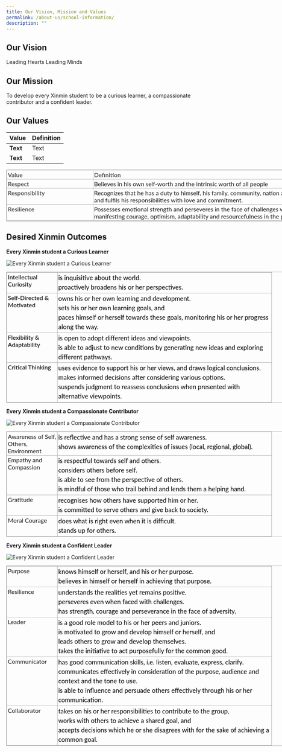 ```yaml
---
title: Our Vision, Mission and Values
permalink: /about-us/school-information/
description: ""
---
```

Our Vision
--------------------------
Leading Hearts Leading Minds

Our Mission
--------------------------

To develop every Xinmin student to be a curious learner, a compassionate contributor and a confident leader.

Our Values
--------------------------


| Value | Definition  |
| -------- | -------- |
| **Text**     | Text     |
| **Text**     | Text     |


<table style="box-sizing: inherit; font-family: Lato, sans-serif; border-collapse: collapse; border-spacing: 0px; width: 840px; margin: 0px; outline: 0px; padding: 0px; border: 1px solid rgb(170, 170, 170);" class="iveo_table ives_tab_simple3"><tbody style="box-sizing: inherit; font-family: Lato, sans-serif; margin: 0px; outline: 0px; padding: 0px;"><tr style="box-sizing: inherit; font-family: Lato, sans-serif; margin: 0px; outline: 0px; padding: 0px;"><td style="box-sizing: inherit; font-family: Lato, sans-serif; padding: 2px; text-align: left; vertical-align: top; border: 1px solid rgb(170, 170, 170); margin: 0px; outline: 0px;" width="278"><strong style="box-sizing: inherit; font-family: inherit; color: rgb(72, 72, 72); font-weight: 600; margin: 0px; outline: 0px; padding: 0px;">Value</strong><br style="box-sizing: inherit; font-family: Lato, sans-serif; margin: 0px; outline: 0px; padding: 0px;"></td><td style="box-sizing: inherit; font-family: Lato, sans-serif; padding: 2px; text-align: left; vertical-align: top; border: 1px solid rgb(170, 170, 170); margin: 0px; outline: 0px;" width="818"><strong style="box-sizing: inherit; font-family: inherit; color: rgb(72, 72, 72); font-weight: 600; margin: 0px; outline: 0px; padding: 0px;">Definition</strong><br style="box-sizing: inherit; font-family: Lato, sans-serif; margin: 0px; outline: 0px; padding: 0px;"></td></tr><tr style="box-sizing: inherit; font-family: Lato, sans-serif; margin: 0px; outline: 0px; padding: 0px;"><td style="box-sizing: inherit; font-family: Lato, sans-serif; padding: 2px; text-align: left; vertical-align: top; border: 1px solid rgb(170, 170, 170); margin: 0px; outline: 0px;" width="278"><strong style="box-sizing: inherit; font-family: inherit; color: rgb(72, 72, 72); font-weight: 600; margin: 0px; outline: 0px; padding: 0px;">Respect</strong><br style="box-sizing: inherit; font-family: Lato, sans-serif; margin: 0px; outline: 0px; padding: 0px;"></td><td style="box-sizing: inherit; font-family: Lato, sans-serif; padding: 2px; text-align: left; vertical-align: top; border: 1px solid rgb(170, 170, 170); margin: 0px; outline: 0px;" width="818">Believes in his own self-worth and the intrinsic worth of all people<br style="box-sizing: inherit; font-family: Lato, sans-serif; margin: 0px; outline: 0px; padding: 0px;"></td></tr><tr style="box-sizing: inherit; font-family: Lato, sans-serif; margin: 0px; outline: 0px; padding: 0px;"><td style="box-sizing: inherit; font-family: Lato, sans-serif; padding: 2px; text-align: left; vertical-align: top; border: 1px solid rgb(170, 170, 170); margin: 0px; outline: 0px;" width="278"><strong style="box-sizing: inherit; font-family: inherit; color: rgb(72, 72, 72); font-weight: 600; margin: 0px; outline: 0px; padding: 0px;">Responsibility</strong><br style="box-sizing: inherit; font-family: Lato, sans-serif; margin: 0px; outline: 0px; padding: 0px;"></td><td style="box-sizing: inherit; font-family: Lato, sans-serif; padding: 2px; text-align: left; vertical-align: top; border: 1px solid rgb(170, 170, 170); margin: 0px; outline: 0px;" width="818">Recognizes that he has a duty to himself, his family, community, nation and the world, and fulfils his responsibilities with love and commitment.<br style="box-sizing: inherit; font-family: Lato, sans-serif; margin: 0px; outline: 0px; padding: 0px;"></td></tr><tr style="box-sizing: inherit; font-family: Lato, sans-serif; margin: 0px; outline: 0px; padding: 0px;"><td style="box-sizing: inherit; font-family: Lato, sans-serif; padding: 2px; text-align: left; vertical-align: top; border: 1px solid rgb(170, 170, 170); margin: 0px; outline: 0px;" width="278"><strong style="box-sizing: inherit; font-family: inherit; color: rgb(72, 72, 72); font-weight: 600; margin: 0px; outline: 0px; padding: 0px;">Resilience</strong><br style="box-sizing: inherit; font-family: Lato, sans-serif; margin: 0px; outline: 0px; padding: 0px;"></td><td style="box-sizing: inherit; font-family: Lato, sans-serif; padding: 2px; text-align: left; vertical-align: top; border: 1px solid rgb(170, 170, 170); margin: 0px; outline: 0px;" width="818">Possesses emotional strength and perseveres in the face of challenges while manifesting courage, optimism, adaptability and resourcefulness in the process<br style="box-sizing: inherit; font-family: Lato, sans-serif; margin: 0px; outline: 0px; padding: 0px;"></td></tr></tbody></table>

Desired Xinmin Outcomes
-----------------------

**Every Xinmin student a Curious Learner**

![Every Xinmin student a Curious Learner](https://www.xinminsec.moe.edu.sg/images/pic1.png)

  

<table style="box-sizing: inherit; font-family: Lato, sans-serif; border-collapse: collapse; border-spacing: 0px; width: 840px; margin: 0px; outline: 0px; padding: 0px; border: 1px solid rgb(170, 170, 170);" class="iveo_table ives_tab_simple3"><tbody style="box-sizing: inherit; font-family: Lato, sans-serif; margin: 0px; outline: 0px; padding: 0px;"><tr style="box-sizing: inherit; font-family: Lato, sans-serif; margin: 0px; outline: 0px; padding: 0px;"><td style="box-sizing: inherit; font-family: Lato, sans-serif; padding: 2px; text-align: left; vertical-align: top; border: 1px solid rgb(170, 170, 170); margin: 0px; outline: 0px;" width="129"><b style="box-sizing: inherit; font-family: inherit; font-weight: 600; margin: 0px; outline: 0px; padding: 0px;">Intellectual Curiosity<br style="box-sizing: inherit; font-family: Lato, sans-serif; margin: 0px; outline: 0px; padding: 0px;"></b></td><td style="box-sizing: inherit; font-family: Lato, sans-serif; padding: 2px; text-align: center; vertical-align: top; border: 1px solid rgb(170, 170, 170); margin: 0px; outline: 0px;" width="564"><div style="box-sizing: inherit; font-family: Helvetica, sans-serif; margin: 0px; outline: 0px; padding: 0px; line-height: 24.99px; color: rgb(0, 0, 0); font-size: 17px; font-weight: 400; text-align: left;"><span style="box-sizing: inherit; font-family: Lato, sans-serif; font-style: inherit; font-weight: inherit; margin: 0px; outline: 0px; padding: 0px; background-color: initial;">is inquisitive about the world.</span></div><div style="box-sizing: inherit; font-family: Helvetica, sans-serif; margin: 0px; outline: 0px; padding: 0px; line-height: 24.99px; color: rgb(0, 0, 0); font-size: 17px; font-weight: 400; text-align: left;"><span style="box-sizing: inherit; font-family: Lato, sans-serif; font-style: inherit; font-weight: inherit; margin: 0px; outline: 0px; padding: 0px; background-color: initial;">proactively broadens his or her perspectives.</span></div></td></tr><tr style="box-sizing: inherit; font-family: Lato, sans-serif; margin: 0px; outline: 0px; padding: 0px;"><td style="box-sizing: inherit; font-family: Lato, sans-serif; padding: 2px; text-align: left; vertical-align: top; border: 1px solid rgb(170, 170, 170); margin: 0px; outline: 0px;" width="129"><b style="box-sizing: inherit; font-family: inherit; font-weight: 600; margin: 0px; outline: 0px; padding: 0px;">Self-Directed &amp; Motivated<br style="box-sizing: inherit; font-family: Lato, sans-serif; margin: 0px; outline: 0px; padding: 0px;"></b></td><td style="box-sizing: inherit; font-family: Lato, sans-serif; padding: 2px; text-align: center; vertical-align: top; border: 1px solid rgb(170, 170, 170); margin: 0px; outline: 0px;" width="564"><div style="box-sizing: inherit; font-family: Helvetica, sans-serif; margin: 0px; outline: 0px; padding: 0px; line-height: 24.99px; color: rgb(0, 0, 0); font-size: 17px; font-weight: 400; text-align: left;"><span style="box-sizing: inherit; font-family: Lato, sans-serif; font-style: inherit; font-weight: inherit; margin: 0px; outline: 0px; padding: 0px; background-color: initial;">owns his or her own learning and development.</span></div><div style="box-sizing: inherit; font-family: Helvetica, sans-serif; margin: 0px; outline: 0px; padding: 0px; line-height: 24.99px; color: rgb(0, 0, 0); font-size: 17px; font-weight: 400; text-align: left;"><span style="box-sizing: inherit; font-family: Lato, sans-serif; font-style: inherit; font-weight: inherit; margin: 0px; outline: 0px; padding: 0px; background-color: initial;">sets his or her own learning goals, and</span></div><div style="box-sizing: inherit; font-family: Helvetica, sans-serif; margin: 0px; outline: 0px; padding: 0px; line-height: 24.99px; color: rgb(0, 0, 0); font-size: 17px; font-weight: 400; text-align: left;"><span style="box-sizing: inherit; font-family: Lato, sans-serif; font-style: inherit; font-weight: inherit; margin: 0px; outline: 0px; padding: 0px; background-color: initial;">paces himself or herself towards these goals, monitoring his or her progress along the way.</span></div></td></tr><tr style="box-sizing: inherit; font-family: Lato, sans-serif; margin: 0px; outline: 0px; padding: 0px;"><td style="box-sizing: inherit; font-family: Lato, sans-serif; padding: 2px; text-align: left; vertical-align: top; border: 1px solid rgb(170, 170, 170); margin: 0px; outline: 0px;" width="129"><b style="box-sizing: inherit; font-family: inherit; font-weight: 600; margin: 0px; outline: 0px; padding: 0px;">Flexibility &amp; Adaptability<br style="box-sizing: inherit; font-family: Lato, sans-serif; margin: 0px; outline: 0px; padding: 0px;"></b></td><td style="box-sizing: inherit; font-family: Lato, sans-serif; padding: 2px; text-align: center; vertical-align: top; border: 1px solid rgb(170, 170, 170); margin: 0px; outline: 0px;" width="564"><div style="box-sizing: inherit; font-family: Helvetica, sans-serif; margin: 0px; outline: 0px; padding: 0px; line-height: 24.99px; color: rgb(0, 0, 0); font-size: 17px; font-weight: 400; text-align: left;"><span style="box-sizing: inherit; font-family: Lato, sans-serif; font-style: inherit; font-weight: inherit; margin: 0px; outline: 0px; padding: 0px; background-color: initial;">is open to adopt different ideas and viewpoints.</span></div><div style="box-sizing: inherit; font-family: Helvetica, sans-serif; margin: 0px; outline: 0px; padding: 0px; line-height: 24.99px; color: rgb(0, 0, 0); font-size: 17px; font-weight: 400; text-align: left;"><span style="box-sizing: inherit; font-family: Lato, sans-serif; font-style: inherit; font-weight: inherit; margin: 0px; outline: 0px; padding: 0px; background-color: initial;">is able to adjust to new conditions by generating new ideas and exploring different pathways.</span></div></td></tr><tr style="box-sizing: inherit; font-family: Lato, sans-serif; margin: 0px; outline: 0px; padding: 0px;"><td style="box-sizing: inherit; font-family: Lato, sans-serif; padding: 2px; text-align: left; vertical-align: top; border: 1px solid rgb(170, 170, 170); margin: 0px; outline: 0px;" width="129"><b style="box-sizing: inherit; font-family: inherit; font-weight: 600; margin: 0px; outline: 0px; padding: 0px;">Critical Thinking<br style="box-sizing: inherit; font-family: Lato, sans-serif; margin: 0px; outline: 0px; padding: 0px;"></b></td><td style="box-sizing: inherit; font-family: Lato, sans-serif; padding: 2px; text-align: center; vertical-align: top; border: 1px solid rgb(170, 170, 170); margin: 0px; outline: 0px;" width="564"><div style="box-sizing: inherit; font-family: Helvetica, sans-serif; margin: 0px; outline: 0px; padding: 0px; line-height: 24.99px; color: rgb(0, 0, 0); font-size: 17px; font-weight: 400; text-align: left;"><span style="box-sizing: inherit; font-family: Lato, sans-serif; font-style: inherit; font-weight: inherit; margin: 0px; outline: 0px; padding: 0px; background-color: initial;">uses evidence to support his or her views, and draws logical conclusions.</span></div><div style="box-sizing: inherit; font-family: Helvetica, sans-serif; margin: 0px; outline: 0px; padding: 0px; line-height: 24.99px; color: rgb(0, 0, 0); font-size: 17px; font-weight: 400; text-align: left;"><span style="box-sizing: inherit; font-family: Lato, sans-serif; font-style: inherit; font-weight: inherit; margin: 0px; outline: 0px; padding: 0px; background-color: initial;">makes informed decisions after considering various options.</span></div><div style="box-sizing: inherit; font-family: Helvetica, sans-serif; margin: 0px; outline: 0px; padding: 0px; line-height: 24.99px; color: rgb(0, 0, 0); font-size: 17px; font-weight: 400; text-align: left;"><span style="box-sizing: inherit; font-family: Lato, sans-serif; font-style: inherit; font-weight: inherit; margin: 0px; outline: 0px; padding: 0px; background-color: initial;">suspends judgment to reassess conclusions when presented with alternative viewpoints.</span></div></td></tr></tbody></table>

**Every Xinmin student a Compassionate Contributor**

![Every Xinmin student a Compassionate Contributor](https://www.xinminsec.moe.edu.sg/images/pic2.png)

  

<table style="box-sizing: inherit; font-family: Lato, sans-serif; border-collapse: collapse; border-spacing: 0px; width: 840px; margin: 0px; outline: 0px; padding: 0px; border: 1px solid rgb(170, 170, 170);" class="iveo_table ives_tab_simple3"><tbody style="box-sizing: inherit; font-family: Lato, sans-serif; margin: 0px; outline: 0px; padding: 0px;"><tr style="box-sizing: inherit; font-family: Lato, sans-serif; margin: 0px; outline: 0px; padding: 0px;"><td style="box-sizing: inherit; font-family: Lato, sans-serif; padding: 2px; text-align: left; vertical-align: top; border: 1px solid rgb(170, 170, 170); margin: 0px; outline: 0px;" width="129">Awareness of Self, Others, Environment<br style="box-sizing: inherit; font-family: Lato, sans-serif; margin: 0px; outline: 0px; padding: 0px;"></td><td style="box-sizing: inherit; font-family: Lato, sans-serif; padding: 2px; text-align: center; vertical-align: top; border: 1px solid rgb(170, 170, 170); margin: 0px; outline: 0px;" width="564"><div style="box-sizing: inherit; font-family: Helvetica, sans-serif; margin: 0px; outline: 0px; padding: 0px; line-height: 24.99px; color: rgb(0, 0, 0); font-size: 17px; font-weight: 400; text-align: left;"><span style="box-sizing: inherit; font-family: Lato, sans-serif; font-style: inherit; font-weight: inherit; margin: 0px; outline: 0px; padding: 0px; background-color: initial;">is reflective and has a strong sense of self awareness.</span></div><div style="box-sizing: inherit; font-family: Helvetica, sans-serif; margin: 0px; outline: 0px; padding: 0px; line-height: 24.99px; color: rgb(0, 0, 0); font-size: 17px; font-weight: 400; text-align: left;"><span style="box-sizing: inherit; font-family: Lato, sans-serif; font-style: inherit; font-weight: inherit; margin: 0px; outline: 0px; padding: 0px; background-color: initial;">shows awareness of the complexities of issues (local, regional, global).</span></div></td></tr><tr style="box-sizing: inherit; font-family: Lato, sans-serif; margin: 0px; outline: 0px; padding: 0px;"><td style="box-sizing: inherit; font-family: Lato, sans-serif; padding: 2px; text-align: left; vertical-align: top; border: 1px solid rgb(170, 170, 170); margin: 0px; outline: 0px;" width="129">Empathy and Compassion<br style="box-sizing: inherit; font-family: Lato, sans-serif; margin: 0px; outline: 0px; padding: 0px;"></td><td style="box-sizing: inherit; font-family: Lato, sans-serif; padding: 2px; text-align: center; vertical-align: top; border: 1px solid rgb(170, 170, 170); margin: 0px; outline: 0px;" width="564"><div style="box-sizing: inherit; font-family: Helvetica, sans-serif; margin: 0px; outline: 0px; padding: 0px; line-height: 24.99px; color: rgb(0, 0, 0); font-size: 17px; font-weight: 400; text-align: left;"><span style="box-sizing: inherit; font-family: Lato, sans-serif; font-style: inherit; font-weight: inherit; margin: 0px; outline: 0px; padding: 0px; background-color: initial;">is respectful towards self and others.</span></div><div style="box-sizing: inherit; font-family: Helvetica, sans-serif; margin: 0px; outline: 0px; padding: 0px; line-height: 24.99px; color: rgb(0, 0, 0); font-size: 17px; font-weight: 400; text-align: left;"><span style="box-sizing: inherit; font-family: Lato, sans-serif; font-style: inherit; font-weight: inherit; margin: 0px; outline: 0px; padding: 0px; background-color: initial;">considers others before self.</span></div><div style="box-sizing: inherit; font-family: Helvetica, sans-serif; margin: 0px; outline: 0px; padding: 0px; line-height: 24.99px; color: rgb(0, 0, 0); font-size: 17px; font-weight: 400; text-align: left;"><span style="box-sizing: inherit; font-family: Lato, sans-serif; font-style: inherit; font-weight: inherit; margin: 0px; outline: 0px; padding: 0px; background-color: initial;">is able to see from the perspective of others.</span></div><div style="box-sizing: inherit; font-family: Helvetica, sans-serif; margin: 0px; outline: 0px; padding: 0px; line-height: 24.99px; color: rgb(0, 0, 0); font-size: 17px; font-weight: 400; text-align: left;"><span style="box-sizing: inherit; font-family: Lato, sans-serif; font-style: inherit; font-weight: inherit; margin: 0px; outline: 0px; padding: 0px; background-color: initial;">is mindful of those who trail behind and lends them a helping hand.</span></div></td></tr><tr style="box-sizing: inherit; font-family: Lato, sans-serif; margin: 0px; outline: 0px; padding: 0px;"><td style="box-sizing: inherit; font-family: Lato, sans-serif; padding: 2px; text-align: left; vertical-align: top; border: 1px solid rgb(170, 170, 170); margin: 0px; outline: 0px;" width="129">Gratitude<br style="box-sizing: inherit; font-family: Lato, sans-serif; margin: 0px; outline: 0px; padding: 0px;"></td><td style="box-sizing: inherit; font-family: Lato, sans-serif; padding: 2px; text-align: center; vertical-align: top; border: 1px solid rgb(170, 170, 170); margin: 0px; outline: 0px;" width="564"><div style="box-sizing: inherit; font-family: Helvetica, sans-serif; margin: 0px; outline: 0px; padding: 0px; line-height: 24.99px; color: rgb(0, 0, 0); font-size: 17px; font-weight: 400; text-align: left;"><span style="box-sizing: inherit; font-family: Lato, sans-serif; font-style: inherit; font-weight: inherit; margin: 0px; outline: 0px; padding: 0px; background-color: initial;">recognises how others have supported him or her.</span></div><div style="box-sizing: inherit; font-family: Helvetica, sans-serif; margin: 0px; outline: 0px; padding: 0px; line-height: 24.99px; color: rgb(0, 0, 0); font-size: 17px; font-weight: 400; text-align: left;"><span style="box-sizing: inherit; font-family: Lato, sans-serif; font-style: inherit; font-weight: inherit; margin: 0px; outline: 0px; padding: 0px; background-color: initial;">is committed to serve others and give back to society.</span></div></td></tr><tr style="box-sizing: inherit; font-family: Lato, sans-serif; margin: 0px; outline: 0px; padding: 0px;"><td style="box-sizing: inherit; font-family: Lato, sans-serif; padding: 2px; text-align: left; vertical-align: top; border: 1px solid rgb(170, 170, 170); margin: 0px; outline: 0px;" width="129">Moral Courage<br style="box-sizing: inherit; font-family: Lato, sans-serif; margin: 0px; outline: 0px; padding: 0px;"></td><td style="box-sizing: inherit; font-family: Lato, sans-serif; padding: 2px; text-align: center; vertical-align: top; border: 1px solid rgb(170, 170, 170); margin: 0px; outline: 0px;" width="564"><div style="box-sizing: inherit; font-family: Helvetica, sans-serif; margin: 0px; outline: 0px; padding: 0px; line-height: 24.99px; color: rgb(0, 0, 0); font-size: 17px; font-weight: 400; text-align: left;"><span style="box-sizing: inherit; font-family: Lato, sans-serif; font-style: inherit; font-weight: inherit; margin: 0px; outline: 0px; padding: 0px; background-color: initial;">does what is right even when it is difficult.</span></div><div style="box-sizing: inherit; font-family: Helvetica, sans-serif; margin: 0px; outline: 0px; padding: 0px; line-height: 24.99px; color: rgb(0, 0, 0); font-size: 17px; font-weight: 400; text-align: left;"><span style="box-sizing: inherit; font-family: Lato, sans-serif; font-style: inherit; font-weight: inherit; margin: 0px; outline: 0px; padding: 0px; background-color: initial;">stands up for others.</span></div></td></tr></tbody></table>

**Every Xinmin student a Confident Leader**

![Every Xinmin student a Confident Leader](https://www.xinminsec.moe.edu.sg/images/pic3.png)

  

<table style="box-sizing: inherit; font-family: Lato, sans-serif; border-collapse: collapse; border-spacing: 0px; width: 840px; margin: 0px; outline: 0px; padding: 0px; border: 1px solid rgb(170, 170, 170);" class="iveo_table ives_tab_simple3"><tbody style="box-sizing: inherit; font-family: Lato, sans-serif; margin: 0px; outline: 0px; padding: 0px;"><tr style="box-sizing: inherit; font-family: Lato, sans-serif; margin: 0px; outline: 0px; padding: 0px;"><td style="box-sizing: inherit; font-family: Lato, sans-serif; padding: 2px; text-align: left; vertical-align: top; border: 1px solid rgb(170, 170, 170); margin: 0px; outline: 0px;" width="129">Purpose<br style="box-sizing: inherit; font-family: Lato, sans-serif; margin: 0px; outline: 0px; padding: 0px;"></td><td style="box-sizing: inherit; font-family: Lato, sans-serif; padding: 2px; text-align: center; vertical-align: top; border: 1px solid rgb(170, 170, 170); margin: 0px; outline: 0px;" width="564"><div style="box-sizing: inherit; font-family: Helvetica, sans-serif; margin: 0px; outline: 0px; padding: 0px; line-height: 24.99px; color: rgb(0, 0, 0); font-size: 17px; font-weight: 400; text-align: left;"><span style="box-sizing: inherit; font-family: Lato, sans-serif; font-style: inherit; font-weight: inherit; margin: 0px; outline: 0px; padding: 0px; background-color: initial;">knows himself or herself, and his or her purpose.</span></div><div style="box-sizing: inherit; font-family: Helvetica, sans-serif; margin: 0px; outline: 0px; padding: 0px; line-height: 24.99px; color: rgb(0, 0, 0); font-size: 17px; font-weight: 400; text-align: left;"><span style="box-sizing: inherit; font-family: Lato, sans-serif; font-style: inherit; font-weight: inherit; margin: 0px; outline: 0px; padding: 0px; background-color: initial;">believes in himself or herself in achieving that purpose.</span></div></td></tr><tr style="box-sizing: inherit; font-family: Lato, sans-serif; margin: 0px; outline: 0px; padding: 0px;"><td style="box-sizing: inherit; font-family: Lato, sans-serif; padding: 2px; text-align: left; vertical-align: top; border: 1px solid rgb(170, 170, 170); margin: 0px; outline: 0px;" width="129">Resilience<br style="box-sizing: inherit; font-family: Lato, sans-serif; margin: 0px; outline: 0px; padding: 0px;"></td><td style="box-sizing: inherit; font-family: Lato, sans-serif; padding: 2px; text-align: center; vertical-align: top; border: 1px solid rgb(170, 170, 170); margin: 0px; outline: 0px;" width="564"><div style="box-sizing: inherit; font-family: Helvetica, sans-serif; margin: 0px; outline: 0px; padding: 0px; line-height: 24.99px; color: rgb(0, 0, 0); font-size: 17px; font-weight: 400; text-align: left;"><span style="box-sizing: inherit; font-family: Lato, sans-serif; font-style: inherit; font-weight: inherit; margin: 0px; outline: 0px; padding: 0px; background-color: initial;">understands the realities yet remains positive.</span></div><div style="box-sizing: inherit; font-family: Helvetica, sans-serif; margin: 0px; outline: 0px; padding: 0px; line-height: 24.99px; color: rgb(0, 0, 0); font-size: 17px; font-weight: 400; text-align: left;"><span style="box-sizing: inherit; font-family: Lato, sans-serif; font-style: inherit; font-weight: inherit; margin: 0px; outline: 0px; padding: 0px; background-color: initial;">perseveres even when faced with challenges.</span></div><div style="box-sizing: inherit; font-family: Helvetica, sans-serif; margin: 0px; outline: 0px; padding: 0px; line-height: 24.99px; color: rgb(0, 0, 0); font-size: 17px; font-weight: 400; text-align: left;"><span style="box-sizing: inherit; font-family: Lato, sans-serif; font-style: inherit; font-weight: inherit; margin: 0px; outline: 0px; padding: 0px; background-color: initial;">has strength, courage and perseverance in the face of adversity.</span></div></td></tr><tr style="box-sizing: inherit; font-family: Lato, sans-serif; margin: 0px; outline: 0px; padding: 0px;"><td style="box-sizing: inherit; font-family: Lato, sans-serif; padding: 2px; text-align: left; vertical-align: top; border: 1px solid rgb(170, 170, 170); margin: 0px; outline: 0px;" width="129">Leader<br style="box-sizing: inherit; font-family: Lato, sans-serif; margin: 0px; outline: 0px; padding: 0px;"></td><td style="box-sizing: inherit; font-family: Lato, sans-serif; padding: 2px; text-align: center; vertical-align: top; border: 1px solid rgb(170, 170, 170); margin: 0px; outline: 0px;" width="564"><div style="box-sizing: inherit; font-family: Helvetica, sans-serif; margin: 0px; outline: 0px; padding: 0px; line-height: 24.99px; color: rgb(0, 0, 0); font-size: 17px; font-weight: 400; text-align: left;"><span style="box-sizing: inherit; font-family: Lato, sans-serif; font-style: inherit; font-weight: inherit; margin: 0px; outline: 0px; padding: 0px; background-color: initial;">is a good role model to his or her peers and juniors.</span></div><div style="box-sizing: inherit; font-family: Helvetica, sans-serif; margin: 0px; outline: 0px; padding: 0px; line-height: 24.99px; color: rgb(0, 0, 0); font-size: 17px; font-weight: 400; text-align: left;"><span style="box-sizing: inherit; font-family: Lato, sans-serif; font-style: inherit; font-weight: inherit; margin: 0px; outline: 0px; padding: 0px; background-color: initial;">is motivated to grow and develop himself or herself, and</span></div><div style="box-sizing: inherit; font-family: Helvetica, sans-serif; margin: 0px; outline: 0px; padding: 0px; line-height: 24.99px; color: rgb(0, 0, 0); font-size: 17px; font-weight: 400; text-align: left;"><span style="box-sizing: inherit; font-family: Lato, sans-serif; font-style: inherit; font-weight: inherit; margin: 0px; outline: 0px; padding: 0px; background-color: initial;">leads others to grow and develop themselves.</span></div><div style="box-sizing: inherit; font-family: Helvetica, sans-serif; margin: 0px; outline: 0px; padding: 0px; line-height: 24.99px; color: rgb(0, 0, 0); font-size: 17px; font-weight: 400; text-align: left;"><span style="box-sizing: inherit; font-family: Lato, sans-serif; font-style: inherit; font-weight: inherit; margin: 0px; outline: 0px; padding: 0px; background-color: initial;">takes the initiative to act purposefully for the common good.</span></div></td></tr><tr style="box-sizing: inherit; font-family: Lato, sans-serif; margin: 0px; outline: 0px; padding: 0px;"><td style="box-sizing: inherit; font-family: Lato, sans-serif; padding: 2px; text-align: left; vertical-align: top; border: 1px solid rgb(170, 170, 170); margin: 0px; outline: 0px;" width="129">Communicator<br style="box-sizing: inherit; font-family: Lato, sans-serif; margin: 0px; outline: 0px; padding: 0px;"></td><td style="box-sizing: inherit; font-family: Lato, sans-serif; padding: 2px; text-align: center; vertical-align: top; border: 1px solid rgb(170, 170, 170); margin: 0px; outline: 0px;" width="564"><div style="box-sizing: inherit; font-family: Helvetica, sans-serif; margin: 0px; outline: 0px; padding: 0px; line-height: 24.99px; color: rgb(0, 0, 0); font-size: 17px; font-weight: 400; text-align: left;"><span style="box-sizing: inherit; font-family: Lato, sans-serif; font-style: inherit; font-weight: inherit; margin: 0px; outline: 0px; padding: 0px; background-color: initial;">has good communication skills, i.e. listen, evaluate, express, clarify.</span></div><div style="box-sizing: inherit; font-family: Helvetica, sans-serif; margin: 0px; outline: 0px; padding: 0px; line-height: 24.99px; color: rgb(0, 0, 0); font-size: 17px; font-weight: 400; text-align: left;"><span style="box-sizing: inherit; font-family: Lato, sans-serif; font-style: inherit; font-weight: inherit; margin: 0px; outline: 0px; padding: 0px; background-color: initial;">communicates effectively in consideration of the purpose, audience and context and the tone to use.</span></div><div style="box-sizing: inherit; font-family: Helvetica, sans-serif; margin: 0px; outline: 0px; padding: 0px; line-height: 24.99px; color: rgb(0, 0, 0); font-size: 17px; font-weight: 400; text-align: left;"><span style="box-sizing: inherit; font-family: Lato, sans-serif; font-style: inherit; font-weight: inherit; margin: 0px; outline: 0px; padding: 0px; background-color: initial;">is able to influence and persuade others effectively through his or her communication.</span></div></td></tr><tr style="box-sizing: inherit; font-family: Lato, sans-serif; margin: 0px; outline: 0px; padding: 0px;"><td style="box-sizing: inherit; font-family: Lato, sans-serif; padding: 2px; text-align: left; vertical-align: top; border: 1px solid rgb(170, 170, 170); margin: 0px; outline: 0px;" width="129">Collaborator<br style="box-sizing: inherit; font-family: Lato, sans-serif; margin: 0px; outline: 0px; padding: 0px;"></td><td style="box-sizing: inherit; font-family: Lato, sans-serif; padding: 2px; text-align: center; vertical-align: top; border: 1px solid rgb(170, 170, 170); margin: 0px; outline: 0px;" width="564"><div style="box-sizing: inherit; font-family: Helvetica, sans-serif; margin: 0px; outline: 0px; padding: 0px; line-height: 24.99px; color: rgb(0, 0, 0); font-size: 17px; font-weight: 400; text-align: left;"><span style="box-sizing: inherit; font-family: Lato, sans-serif; font-style: inherit; font-weight: inherit; margin: 0px; outline: 0px; padding: 0px; background-color: initial;">takes on his or her responsibilities to contribute to the group,</span></div><div style="box-sizing: inherit; font-family: Helvetica, sans-serif; margin: 0px; outline: 0px; padding: 0px; line-height: 24.99px; color: rgb(0, 0, 0); font-size: 17px; font-weight: 400; text-align: left;"><span style="box-sizing: inherit; font-family: Lato, sans-serif; font-style: inherit; font-weight: inherit; margin: 0px; outline: 0px; padding: 0px; background-color: initial;">works with others to achieve a shared goal, and</span></div><div style="box-sizing: inherit; font-family: Helvetica, sans-serif; margin: 0px; outline: 0px; padding: 0px; line-height: 24.99px; color: rgb(0, 0, 0); font-size: 17px; font-weight: 400; text-align: left;"><span style="box-sizing: inherit; font-family: Lato, sans-serif; font-style: inherit; font-weight: inherit; margin: 0px; outline: 0px; padding: 0px; background-color: initial;">accepts decisions which he or she disagrees with for the sake of achieving a common goal.</span></div></td></tr></tbody></table>